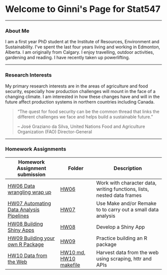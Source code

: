 # Welcome to Ginni's Page for Stat547
***

### About Me 
I am a first year PhD student at the Institute of Resources, Environment and Sustainability.  I've spent the last four years living and working in Edmonton, Alberta. I am originally from Calgary.  I enjoy travelling, outdoor activities, gardening and reading. I have recently taken up powerlifting.

***
### Research Interests
My primary research interests are in the areas of agriculture and food security, especially how production challenges will mount in the face of a changing climate. I am interested in how these changes have and will in the future affect production systems in northern countries including Canada.

>“The quest for food security can be the common thread that links the different challenges we face and helps build a sustainable future.”
>
>– José Graziano da Silva, United Nations Food and Agriculture Organization (FAO) Director-General


***
### Homework Assignments

Homework Assignment submission | Folder |Description
------------------------------|----------------|-------------------------------------
[HW06 Data wrangling wrap up](https://cdn.rawgit.com/gbraich/STAT547-hw-Braich-Gurneet/18fc7514/hw06/hw06.html) | [HW06](https://github.com/gbraich/STAT547-hw-Braich-Gurneet/tree/master/hw06) | Work with character data, writing functions, lists, nested data frames
[HW07 Automating Data Analysis Pipelines](https://github.com/gbraich/STAT547-hw-Braich-Gurneet/blob/master/hw07/README.md) | [HW07](https://github.com/gbraich/STAT547-hw-Braich-Gurneet/tree/master/hw07) | Use Make and/or Remake to to carry out a small data analysis
[HW08 Building Shiny Apps](https://github.com/gbraich/STAT547-hw-Braich-Gurneet/blob/master/hw08/README.md) | [HW08](https://github.com/gbraich/STAT547-hw-Braich-Gurneet/tree/master/hw08) | Develop a Shiny App
[HW09 Building your own R Package](https://github.com/gbraich/STAT547-hw-Braich-Gurneet/blob/master/hw09/README.md) | [HW09](https://github.com/gbraich/agconversions) | Practice building an R package
[HW10 Data from the Web](https://github.com/gbraich/STAT547-hw-Braich-Gurneet/blob/master/hw10/README.md) | [HW10 md](https://github.com/gbraich/STAT547-hw-Braich-Gurneet/blob/master/hw10/Hw10_Data_Analysis.md), [HW10 makefile](https://github.com/gbraich/STAT547-hw-Braich-Gurneet/blob/master/hw10/Makefile)| Harvest data from the web using scraping, httr and APIs
